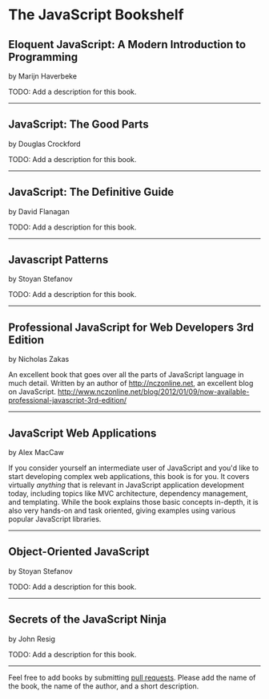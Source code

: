 # The JavaScript Bookshelf

## Eloquent JavaScript: A Modern Introduction to Programming
by Marijn Haverbeke 

TODO: Add a description for this book.

---

## JavaScript: The Good Parts
by Douglas Crockford 

TODO: Add a description for this book.

---

## JavaScript: The Definitive Guide
by David Flanagan

TODO: Add a description for this book.

---

## Javascript Patterns 
by Stoyan Stefanov

TODO: Add a description for this book.

---

## Professional JavaScript for Web Developers 3rd Edition
by Nicholas Zakas

An excellent book that goes over all the parts of JavaScript language in much detail. Written by an author of http://nczonline.net, an excellent blog on JavaScript. http://www.nczonline.net/blog/2012/01/09/now-available-professional-javascript-3rd-edition/

---

## JavaScript Web Applications
by Alex MacCaw

If you consider yourself an intermediate user of JavaScript and you'd like to start developing complex web applications, this book is for you. It covers virtually *anything* that is relevant in JavaScript application development today, including topics like MVC architecture, dependency management, and templating. While the book explains those basic concepts in-depth, it is also very hands-on and task oriented, giving examples using various popular JavaScript libraries.

---

## Object-Oriented JavaScript
by Stoyan Stefanov

TODO: Add a description for this book.

---

## Secrets of the JavaScript Ninja
by John Resig

TODO: Add a description for this book.

---

Feel free to add books by submitting [pull requests](https://help.github.com/articles/using-pull-requests). Please add the name of the book, the name of the author, and a short description.

